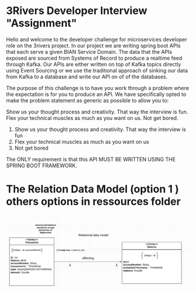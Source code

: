 # 3Rivers Developer Interview "Assignment"

Hello and welcome to the developer challenge for microservices developer role on the 3rivers project. In our project we are writing spring boot APIs that each serve a given BIAN Service Domain. The data that the APIs exposed are sourced from Systems of Record to produce a realtime feed through Kafka. Our APIs are either written on top of Kafka topics directly using Event Sourcing or we use the traditional approach of sinking our data from Kafka to a database and write our API on of of the databases.

The purpose of this challenge is to have you work through a problem where the expectation is for you to produce an API. We have specifically opted to make the problem statement as generic as possible to allow you to:

Show us your thought process and creativity. That way the interview is fun.
Flex your technical muscles as much as you want on us.
Not get bored.

1. Show us your thought process and creativity. That way the interview is fun
2. Flex your technical muscles as much as you want on us
3. Not get bored

The ONLY requirement is that this API MUST BE WRITTEN USING THE SPRING BOOT FRAMEWORK.


# The Relation Data Model (option 1 ) others options in ressources folder
![alt text](https://github.com/julesTchamba/api/blob/master/src/main/resources/RDM.PNG)


